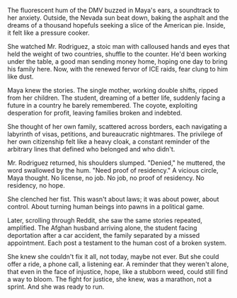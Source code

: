 The fluorescent hum of the DMV buzzed in Maya's ears, a soundtrack to her anxiety. Outside, the Nevada sun beat down, baking the asphalt and the dreams of a thousand hopefuls seeking a slice of the American pie. Inside, it felt like a pressure cooker.

She watched Mr. Rodriguez, a stoic man with calloused hands and eyes that held the weight of two countries, shuffle to the counter. He'd been working under the table, a good man sending money home, hoping one day to bring his family here. Now, with the renewed fervor of ICE raids, fear clung to him like dust.

Maya knew the stories. The single mother, working double shifts, ripped from her children. The student, dreaming of a better life, suddenly facing a future in a country he barely remembered. The coyote, exploiting desperation for profit, leaving families broken and indebted.

She thought of her own family, scattered across borders, each navigating a labyrinth of visas, petitions, and bureaucratic nightmares. The privilege of her own citizenship felt like a heavy cloak, a constant reminder of the arbitrary lines that defined who belonged and who didn't.

Mr. Rodriguez returned, his shoulders slumped. "Denied," he muttered, the word swallowed by the hum. "Need proof of residency." A vicious circle, Maya thought. No license, no job. No job, no proof of residency. No residency, no hope.

She clenched her fist. This wasn't about laws; it was about power, about control. About turning human beings into pawns in a political game.

Later, scrolling through Reddit, she saw the same stories repeated, amplified. The Afghan husband arriving alone, the student facing deportation after a car accident, the family separated by a missed appointment. Each post a testament to the human cost of a broken system.

She knew she couldn't fix it all, not today, maybe not ever. But she could offer a ride, a phone call, a listening ear. A reminder that they weren't alone, that even in the face of injustice, hope, like a stubborn weed, could still find a way to bloom. The fight for justice, she knew, was a marathon, not a sprint. And she was ready to run.
